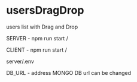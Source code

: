 # usersDragDrop
users list with Drag and Drop

SERVER - npm run start  /

CLIENT - npm run start  /

server/.env

DB_URL - address MONGO DB url can be changed
